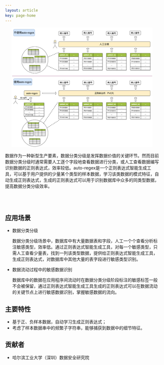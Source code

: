 ```yaml
---
layout: article
key: page-home
---
```




 <div align=center> <img src="assets/auto-regex.png" alt="auto-regex" style="zoom:45%;"></div>

<p></p>

数据作为一种新型生产要素，数据分类分级是发挥数据价值的关键环节。然而目前数据分类分级时通常需要人工逐个字段地查看数据进行分类，或人工查看数据编写识别数据的正则表达式，效率较低。auto-regex是一个正则表达式智能生成工具，可以基于用户提供的少量某个类型的样本数据，学习该类数据的模式特征，自动生成正则表达式，生成的正则表达式可以用于识别数据库中众多的同类型数据，提高数据分类分级效率。

<br><br>

## 应用场景

- 数据分类分级

  数据分类分级场景中，数据库中有大量数据表和字段，人工一个个查看分析标注敏感类型，效率低。通过正则表达式智能生成工具，对每一个敏感类型，只需人工查看少量表，找到一列该类型数据，提供给正则表达式智能生成工具，生成正则表达式，对数据库中其他大量的表字段进行敏感类型识别。

- 数据流动过程中的敏感数据识别

  数据库中的数据在应用程序间流动时在数据分类分级阶段标注的敏感标签一般不会被保留，通过正则表达式智能生成工具生成的正则表达式可以在数据流动的关键节点上进行敏感数据识别，掌握敏感数据的流向。

## 主要特性

- 基于正、负样本数据，自动学习生成正则表达式；
- 考虑了样本数据串中的频繁子字符串，能够捕获到数据中的细节特征。



## 贡献者

+ 哈尔滨工业大学（深圳）数据安全研究院



